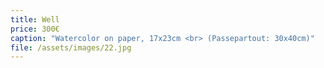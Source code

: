 ```yaml
---
title: Well
price: 300€
caption: "Watercolor on paper, 17x23cm <br> (Passepartout: 30x40cm)" 
file: /assets/images/22.jpg
---
```

